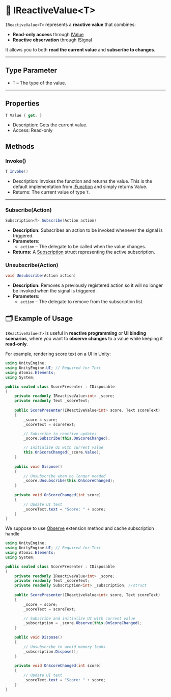# 🧩 IReactiveValue&lt;T&gt;

`IReactiveValue<T>` represents a **reactive value** that combines:

- **Read-only access** through [IValue<T>](IValue.md)
- **Reactive observation** through [ISignal<T>](../Signals/ISignal.md)

It allows you to both **read the current value** and **subscribe to changes**.

---

## Type Parameter

- `T` – The type of the value.

---

## Properties
```csharp
T Value { get; }
```
- Description: Gets the current value.
- Access: Read-only

## Methods
### Invoke()
```csharp
T Invoke()
```
- Description: Invokes the function and returns the value.
  This is the default implementation from [IFunction<R>](../Functions/IFunction.md#invoke) and simply returns Value.
- Returns: The current value of type `T`.
---
### Subscribe(Action)
```csharp
Subscription<T> Subscribe(Action action)  
```
- **Description:** Subscribes an action to be invoked whenever the signal is triggered.
- **Parameters:**
  - `action` – The delegate to be called when the value changes.
- **Returns:** A [Subscription<T>](../Signals/Subscription.md) struct representing the active subscription.

### Unsubscribe(Action)
```csharp
void Unsubscribe(Action action)  
```
- **Description:** Removes a previously registered action so it will no longer be invoked when the signal is triggered.
- **Parameters:**
  - `action` – The delegate to remove from the subscription list.



## 🗂 Example of Usage
`IReactiveValue<T>` is useful in **reactive programming** or **UI binding scenarios**, where you want to **observe changes** to a value while keeping it **read-only**.

For example, rendering score text on a UI in Unity:
```csharp
using UnityEngine;
using UnityEngine.UI; // Required for Text
using Atomic.Elements;
using System;

public sealed class ScorePresenter : IDisposable
{
    private readonly IReactiveValue<int> _score;
    private readonly Text _scoreText;
    
    public ScorePresenter(IReactiveValue<int> score, Text scoreText)
    {
        _score = score;
        _scoreText = scoreText;

        // Subscribe to reactive updates
        _score.Subscribe(this.OnScoreChanged);

        // Initialize UI with current value
        this.OnScoreChanged(_score.Value);
    }
    
    public void Dispose()
    {
        // Unsubscribe when no longer needed
        _score.Unsubscribe(this.OnScoreChanged);
    }
    
    private void OnScoreChanged(int score)
    {
        // Update UI text
        _scoreText.text = "Score: " + score;
    }
}
```

We suppose to use [Observe](Extensions.md/#observe) extension method  and cache subscription handle
```csharp
using UnityEngine;
using UnityEngine.UI; // Required for Text
using Atomic.Elements;
using System;

public sealed class ScorePresenter : IDisposable
{
    private readonly IReactiveValue<int> _score;
    private readonly Text _scoreText;
    private readonly Subscription<int> _subscription; //struct
    
    public ScorePresenter(IReactiveValue<int> score, Text scoreText)
    {
        _score = score;
        _scoreText = scoreText;

        // Subscribe and initialize UI with current value
        _subscription = _score.Observe(this.OnScoreChanged);
    }
    
    public void Dispose()
    {
        // Unsubscribe to avoid memory leaks
        _subscription.Dispose();
    }
    
    private void OnScoreChanged(int score)
    {
        // Update UI text
        _scoreText.text = "Score: " + score;
    }
}
```